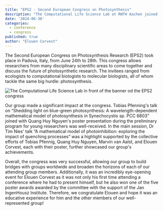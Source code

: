 ```yaml
---
title: "EPS2 - Second European Congress on Photosynthesis"
description: "The Computational Life Science Lab at RWTH Aachen joined the EPS2 at Padua, Italy with talks and posters to further their scientific reach."
date: '2024-06-30'
categories:
  - conference
  - congress
published: true
author: "Elouen Corvest"
---
```


The Second European Congress on Photosynthesis Research (EPS2) took place in Padova, Italy, from June 24th to 28th. This congress allows researchers from many disciplinary scientific areas to come together and discuss the future of photosynthetic research. The invitees ranged from ecologists to computational biologists to molecular biologists, all of whom tackle the same big hurdle: photosynthesis.

![The Computational Life Science Lab in front of the banner od the EPS2 congress](/news/padova.jpg "The Lab members at the EPS2 congress")

Our group made a significant impact at the congress. Tobias Pfenning's talk on “Shedding light on blue-green photosynthesis: A wavelength-dependent mathematical model of photosynthesis in Synechocystis sp. PCC 6803” joined with Quang Huy Nguyen's poster presentation during the preliminary program for young researchers was well-received. In the main session, Dr Tim Nies' talk “A mathematical model of photoinhibition: exploring the impact of quenching processes” was a highlight supported by the collective efforts of Tobias Pfennig, Quang Huy Nguyen, Marvin van Aalst, and Elouen Corvest, each with their poster, further showcased our group's achievements.

Overall, the congress was very successful, allowing our group to build bridges with groups worldwide and broaden the horizons of each of our attending group members. Additionally, it was an incredibly eye-opening event for Elouen Corvest as it was not only his first time attending a conference where he had to present himself, but he also won one of the five poster awards awarded by the committee with the support of the Jan IngenHousz Institute. Therefore, we congratulate Elouen and hope it was an educative experience for him and the other members of our well-represented group!
